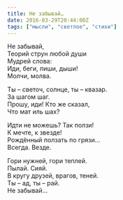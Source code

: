 ```yaml
---
title: Не забывай…
date: 2016-03-29T20:44:00Z
tags: ["мысли", "светлое", "стихи"]
---
```


Не забывай,  
Теорий струн любой души  
Мудрей слова:  
Иди, беги, пиши, дыши!  
Молчи, молва.  

Ты – светоч, солнце, ты – квазар.  
За шагом шаг.  
Прошу, иди! Кто же сказал,  
Что мат иль шах?  

Идти не можешь? Так ползи!  
К мечте, к звезде!  
Рождённый ползать по грязи…  
Всегда. Везде.  

Гори нужней, гори теплей.  
Пылай. Сияй.  
В кругу друзей, врагов, теней.  
Ты – ад, ты – рай.  
Не забывай…  


